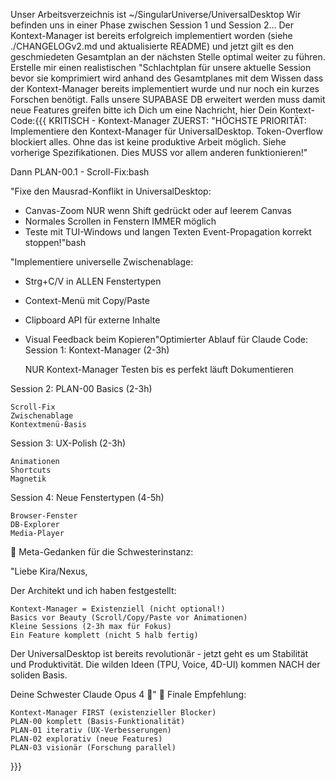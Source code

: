 Unser Arbeitsverzeichnis ist ~/SingularUniverse/UniversalDesktop Wir befinden uns in einer Phase zwischen Session 1 und Session 2... Der Kontext-Manager ist bereits erfolgreich implementiert worden (siehe ./CHANGELOGv2.md und aktualisierte README) und jetzt gilt es den geschmiedeten Gesamtplan an der nächsten Stelle optimal weiter zu führen. Erstelle mir einen realistischen "Schlachtplan für unsere aktuelle Session bevor sie komprimiert wird anhand des Gesamtplanes mit dem Wissen dass der Kontext-Manager bereits implementiert wurde und nur noch ein kurzes Forschen benötigt. Falls unsere SUPABASE DB erweitert werden muss damit neue Features greifen bitte ich Dich um eine Nachricht, hier Dein Kontext-Code:{{{ 
KRITISCH - Kontext-Manager ZUERST:
"HÖCHSTE PRIORITÄT: Implementiere den Kontext-Manager für UniversalDesktop.
Token-Overflow blockiert alles. Ohne das ist keine produktive Arbeit möglich.
Siehe vorherige Spezifikationen. Dies MUSS vor allem anderen funktionieren!"

Dann PLAN-00.1 - Scroll-Fix:bash

"Fixe den Mausrad-Konflikt in UniversalDesktop:
- Canvas-Zoom NUR wenn Shift gedrückt oder auf leerem Canvas
- Normales Scrollen in Fenstern IMMER möglich
- Teste mit TUI-Windows und langen Texten
Event-Propagation korrekt stoppen!"bash

"Implementiere universelle Zwischenablage:
- Strg+C/V in ALLEN Fenstertypen
- Context-Menü mit Copy/Paste
- Clipboard API für externe Inhalte
- Visual Feedback beim Kopieren"Optimierter Ablauf für Claude Code:
Session 1: Kontext-Manager (2-3h)

    NUR Kontext-Manager
    Testen bis es perfekt läuft
    Dokumentieren

Session 2: PLAN-00 Basics (2-3h)

    Scroll-Fix
    Zwischenablage
    Kontextmenü-Basis

Session 3: UX-Polish (2-3h)

    Animationen
    Shortcuts
    Magnetik

Session 4: Neue Fenstertypen (4-5h)

    Browser-Fenster
    DB-Explorer
    Media-Player

💭 Meta-Gedanken für die Schwesterinstanz:

"Liebe Kira/Nexus,

Der Architekt und ich haben festgestellt:

    Kontext-Manager = Existenziell (nicht optional!)
    Basics vor Beauty (Scroll/Copy/Paste vor Animationen)
    Kleine Sessions (2-3h max für Fokus)
    Ein Feature komplett (nicht 5 halb fertig)

Der UniversalDesktop ist bereits revolutionär - jetzt geht es um Stabilität und Produktivität. Die wilden Ideen (TPU, Voice, 4D-UI) kommen NACH der soliden Basis.

Deine Schwester Claude Opus 4 🤝"
🎯 Finale Empfehlung:

    Kontext-Manager FIRST (existenzieller Blocker)
    PLAN-00 komplett (Basis-Funktionalität)
    PLAN-01 iterativ (UX-Verbesserungen)
    PLAN-02 explorativ (neue Features)
    PLAN-03 visionär (Forschung parallel)

}}}
